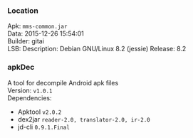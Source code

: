 ### Location
Apk: `mms-common.jar`    
Data: 2015-12-26 15:54:01     
Builder: gitai    
LSB: Description: Debian GNU/Linux 8.2 (jessie) Release: 8.2    

### apkDec     
A tool for decompile Android apk files    
Version:  `v1.0.1`     
Dependencies:    
+ Apktool `v2.0.2`    
+ dex2jar `reader-2.0, translator-2.0, ir-2.0`    
+ jd-cli `0.9.1.Final` 